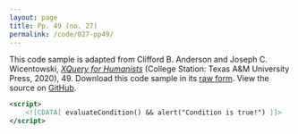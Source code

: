 ```yaml
---
layout: page
title: Pp. 49 (no. 27)
permalink: /code/027-pp49/
---
```


This code sample is adapted from Clifford B. Anderson and Joseph C. Wicentowski, 
[_XQuery for Humanists_](/) (College Station: Texas A&M University Press, 2020), 49. 
Download this code sample in its [raw form](/code/027-pp49/027-pp49.xml).
View the source on [GitHub](https://github.com/coding4humanists/xquery4humanists/blob/master/code/027-pp49/027-pp49.xml).

```xml
<script>
    <![CDATA[ evaluateCondition() && alert("Condition is true!") ]]>
</script>
```  
